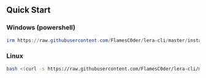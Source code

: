 ## Quick Start

### Windows (powershell)
```powershell
irm https://raw.githubusercontent.com/FlamesC0der/lera-cli/master/install.ps1 | iex
```

### Linux
```bash
bash <(curl -s https://raw.githubusercontent.com/FlamesC0der/lera-cli/master/install.sh)
```
